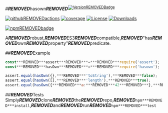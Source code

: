 #***REMOVED***hasown***REMOVED***<sup>[![Version***REMOVED***Badge][npm-version-svg]][package-url]</sup>

[![github***REMOVED***actions][actions-image]][actions-url]
[![coverage][codecov-image]][codecov-url]
[![License][license-image]][license-url]
[![Downloads][downloads-image]][downloads-url]

[![npm***REMOVED***badge][npm-badge-png]][package-url]

A***REMOVED***robust,***REMOVED***ES3***REMOVED***compatible,***REMOVED***"has***REMOVED***own***REMOVED***property"***REMOVED***predicate.

##***REMOVED***Example

```js
const***REMOVED***assert***REMOVED***=***REMOVED***require('assert');
const***REMOVED***hasOwn***REMOVED***=***REMOVED***require('hasown');

assert.equal(hasOwn({},***REMOVED***'toString'),***REMOVED***false);
assert.equal(hasOwn([],***REMOVED***'length'),***REMOVED***true);
assert.equal(hasOwn({***REMOVED***a:***REMOVED***42***REMOVED***},***REMOVED***'a'),***REMOVED***true);
```

##***REMOVED***Tests
Simply***REMOVED***clone***REMOVED***the***REMOVED***repo,***REMOVED***`npm***REMOVED***install`,***REMOVED***and***REMOVED***run***REMOVED***`npm***REMOVED***test`

[package-url]:***REMOVED***https://npmjs.org/package/hasown
[npm-version-svg]:***REMOVED***https://versionbadg.es/inspect-js/hasown.svg
[deps-svg]:***REMOVED***https://david-dm.org/inspect-js/hasOwn.svg
[deps-url]:***REMOVED***https://david-dm.org/inspect-js/hasOwn
[dev-deps-svg]:***REMOVED***https://david-dm.org/inspect-js/hasOwn/dev-status.svg
[dev-deps-url]:***REMOVED***https://david-dm.org/inspect-js/hasOwn#info=devDependencies
[npm-badge-png]:***REMOVED***https://nodei.co/npm/hasown.png?downloads=true&stars=true
[license-image]:***REMOVED***https://img.shields.io/npm/l/hasown.svg
[license-url]:***REMOVED***LICENSE
[downloads-image]:***REMOVED***https://img.shields.io/npm/dm/hasown.svg
[downloads-url]:***REMOVED***https://npm-stat.com/charts.html?package=hasown
[codecov-image]:***REMOVED***https://codecov.io/gh/inspect-js/hasOwn/branch/main/graphs/badge.svg
[codecov-url]:***REMOVED***https://app.codecov.io/gh/inspect-js/hasOwn/
[actions-image]:***REMOVED***https://img.shields.io/endpoint?url=https://github-actions-badge-u3jn4tfpocch.runkit.sh/inspect-js/hasOwn
[actions-url]:***REMOVED***https://github.com/inspect-js/hasOwn/actions
